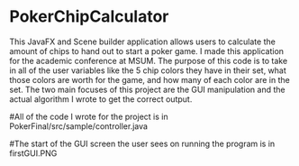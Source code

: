 # PokerChipCalculator
This JavaFX and Scene builder application allows users to calculate the amount of chips to hand out to start a poker game. I made this application for the academic conference at MSUM. The purpose of this code is to take in all of the user variables like the 5 chip colors they have in their set, what those colors are worth for the game, and how many of each color are in the set. The two main focuses of this project are the GUI manipulation and the actual algorithm I wrote to get the correct output.

#All of the code I wrote for the project is in PokerFinal/src/sample/controller.java

#The start of the GUI screen the user sees on running the program is in firstGUI.PNG
